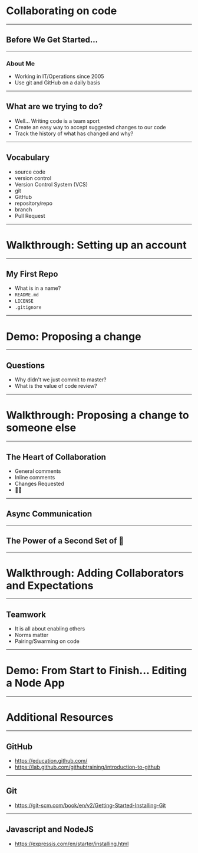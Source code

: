 # Collaborating on code

---

## Before We Get Started...

---

### About Me

* Working in IT/Operations since 2005
* Use git and GitHub on a daily basis

---

## What are we trying to do?

* Well... Writing code is a team sport
* Create an easy way to accept suggested changes to our code
* Track the history of what has changed and why?

---

## Vocabulary

* source code
* version control
* Version Control System (VCS)
* git
* GitHub
* repository/repo
* branch
* Pull Request

---

# Walkthrough: Setting up an account

---

## My First Repo

* What is in a name?
* `README.md`
* `LICENSE`
* `.gitignore`

---

# Demo: Proposing a change

---

## Questions

* Why didn't we just commit to master?
* What is the value of code review?

---

# Walkthrough: Proposing a change to someone else

---

## The Heart of Collaboration

* General comments
* Inline comments
* Changes Requested
* 👍🏻

---

## Async Communication

---

## The Power of a Second Set of 👀

---

# Walkthrough: Adding Collaborators and Expectations

---

## Teamwork

* It is all about enabling others
* Norms matter
* Pairing/Swarming on code

---

# Demo: From Start to Finish... Editing a Node App

---

# Additional Resources

---

## GitHub

* https://education.github.com/
* https://lab.github.com/githubtraining/introduction-to-github

---

## Git

* https://git-scm.com/book/en/v2/Getting-Started-Installing-Git

---

## Javascript and NodeJS

* https://expressjs.com/en/starter/installing.html